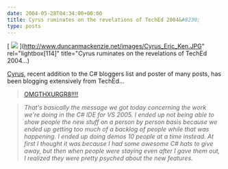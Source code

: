 ```yaml
---
date: 2004-05-28T04:34:00+00:00
title: Cyrus ruminates on the revelations of TechEd 2004&#8230;
type: posts
---
```

[ <img src="http://www.duncanmackenzie.net/images/Cyrus.jpg" border="0" /> ](http://www.duncanmackenzie.net/images/Cyrus_Eric_Ken.JPG" rel="lightbox[114]" title="Cyrus ruminates on the revelations of TechEd 2004...)

[Cyrus](http://blogs.msdn.com/cyrusn), recent addition to the C# bloggers list and poster of many posts, has been blogging extensively from TechEd...

> [OMGTHXURGR8!!!!](http://blogs.msdn.com/cyrusn/archive/2004/05/26/142729.aspx)

> _That's basically the message we got today concerning the work we're doing in the C# IDE for VS 2005. I ended up not being able to show people the new stuff on a person by person basis because we ended up getting too much of a backlog of people while that was happening. I ended up doing demos 10 people at a time instead. At first I thought it was because I had some awesome C# hats to give away, but then when people were staying even after I gave them out, I realized they were pretty psyched about the new features._
